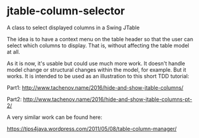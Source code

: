 # jtable-column-selector
A class to select displayed columns in a Swing JTable

The idea is to have a context menu on the table header so that the user can select which columns to display. That is, without affecting the table model at all.

As it is now, it's usable but could use much more work. It doesn't handle model change or structural changes within the model, for example. But it works. It is intended to be used as an illustration to this short TDD tutorial:

Part1: http://www.tachenov.name/2016/hide-and-show-jtable-columns/

Part2: http://www.tachenov.name/2016/hide-and-show-jtable-columns-pt-2/

A very similar work can be found here:

https://tips4java.wordpress.com/2011/05/08/table-column-manager/
